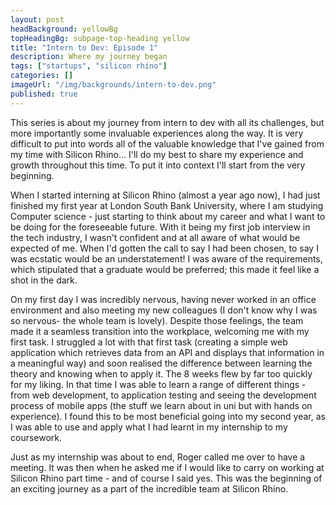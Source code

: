 ```yaml
---
layout: post
headBackground: yellowBg
topHeadingBg: subpage-top-heading yellow
title: "Intern to Dev: Episode 1"
description: Where my journey began
tags: ["startups", "silicon rhino"]
categories: []
imageUrl: "/img/backgrounds/intern-to-dev.png"
published: true
---
```


This series is about my journey from intern to dev with all its challenges, but more importantly some invaluable experiences along the way. It is very difficult to put into words all of the valuable knowledge that I've gained from my time with Silicon Rhino... I'll do my best to share my experience and growth throughout this time. To put it into context I'll start from the very beginning.

When I started interning at Silicon Rhino (almost a year ago now), I had just finished my first year at London South Bank University, where I am studying Computer science - just starting to think about my career and what I want to be doing for the foreseeable future. With it being my first job interview in the tech industry, I wasn't confident and at all aware of what would be expected of me. When I'd gotten the call to say I had been chosen, to say I was ecstatic would be an understatement! I was aware of the requirements, which stipulated that a graduate would be preferred; this made it feel like a shot in the dark.

On my first day I was incredibly nervous, having never worked in an office environment and also meeting my new colleagues (I don't know why I was so nervous- the whole team is lovely). Despite those feelings, the team made it a seamless transition into the workplace, welcoming me with my first task. I struggled a lot with that first task (creating a simple web application which retrieves data from an API and displays that information in a meaningful way) and soon realised the difference between learning the theory and knowing when to apply it.
The 8 weeks flew by far too quickly for my liking. In that time I was able to learn a range of different things - from web development, to application testing and seeing the development process of mobile apps (the stuff we learn about in uni but with hands on experience). I found this to be most beneficial going into my second year, as I was able to use and apply what I had learnt in my internship to my coursework.

Just as my internship was about to end, Roger called me over to have a meeting. It was then when he asked me if I would like to carry on working at Silicon Rhino part time - and of course I said yes. This was the beginning of an exciting journey as a part of the incredible team at Silicon Rhino.

<!-- [get the PDF]({{ site.url }}/assets/mydoc.pdf). -->

